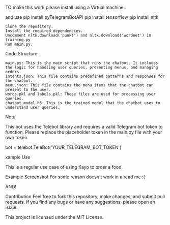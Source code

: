 TO make this work please install using a Virtual machine.

and use
 pip install pyTelegramBotAPI
pip install tensorflow
pip install nltk




    Clone the repository.
    Install the required dependencies.
    Uncomment nltk.download('punkt') and nltk.download('wordnet') in training.py
    Run main.py.



Code Structure

    main.py: This is the main script that runs the chatbot. It includes the logic for handling user queries, presenting menus, and managing orders.
    intents.json: This file contains predefined patterns and responses for the chatbot.
    menu.json: This file contains the menu items that the chatbot can present to the user.
    words.pkl and labels.pkl: These files are used for processing user queries.
    chatbot_model.h5: This is the trained model that the chatbot uses to understand user queries.




Note

This bot uses the Telebot library and requires a valid Telegram bot token to function. Please replace the placeholder token in the main.py file with your own token.

bot = telebot.TeleBot('YOUR_TELEGRAM_BOT_TOKEN')



xample Use

This is a regular use case of using Kayo to order a food.

Example Screenshot For some reason doesn't work in a read me :(



AND!

 Contribution
Feel free to fork this repository, make changes, and submit pull requests. If you find any bugs or have any suggestions, please open an issue.


This project is licensed under the MIT License.
